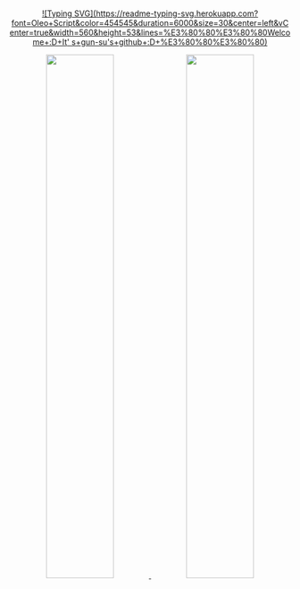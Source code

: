 <div align="center">
<br>

[![Typing SVG](https://readme-typing-svg.herokuapp.com?font=Oleo+Script&color=454545&duration=6000&size=30&center=left&vCenter=true&width=560&height=53&lines=%E3%80%80%E3%80%80Welcome+:D+It'
  s+gun-su's+github+:D+%E3%80%80%E3%80%80)](https://git.io/typing-svg)

  <!-- profile -->
 
<a href="https://github.com/anuraghazra/github-readme-stats">
  <img src="https://github-readme-stats.vercel.app/api?username=sense-g&show_icons=true&theme=radical&hide_border=false&bg_color=FCFCFC&icon_color=918FE0&text_color=747474&title_color=000000" width=49% />
</a>
  
<a href="https://github.com/sense-g/github-stats">
 <img src="https://raw.githubusercontent.com/sense-g/github-stats/output/generated/languages.svg" width=49% />
  </a>

